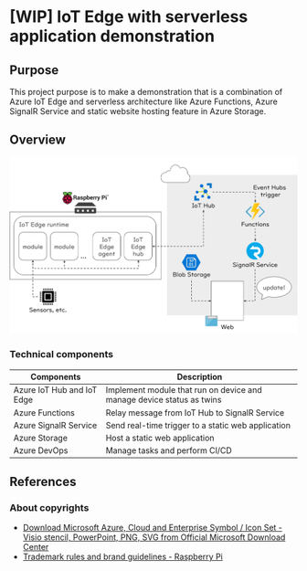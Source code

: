 # [WIP] IoT Edge with serverless application demonstration

## Purpose

This project purpose is to make a demonstration that is a combination of Azure IoT Edge and serverless architecture like Azure Functions, Azure SignalR Service and static website hosting feature in Azure Storage.

## Overview

![Overall design figure](./docs/images/20190126_watch-iot-edge-online_design-overall.png)

### Technical components

| Components | Description |
|------------|-------------|
| Azure IoT Hub and IoT Edge | Implement module that run on device and manage device status as twins |
| Azure Functions | Relay message from IoT Hub to SignalR Service |
| Azure SignalR Service | Send real-time trigger to a static web application |
| Azure Storage | Host a static web application |
| Azure DevOps | Manage tasks and perform CI/CD |

## References

### About copyrights

- [Download Microsoft Azure, Cloud and Enterprise Symbol / Icon Set - Visio stencil, PowerPoint, PNG, SVG from Official Microsoft Download Center](https://www.microsoft.com/en-us/download/details.aspx?id=41937)
- [Trademark rules and brand guidelines - Raspberry Pi](https://www.raspberrypi.org/trademark-rules/)